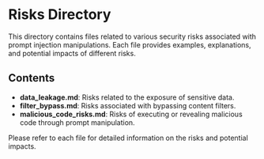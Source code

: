 # Risks Directory

This directory contains files related to various security risks associated with prompt injection manipulations. Each file provides examples, explanations, and potential impacts of different risks.

## Contents

- **data_leakage.md**: Risks related to the exposure of sensitive data.
- **filter_bypass.md**: Risks associated with bypassing content filters.
- **malicious_code_risks.md**: Risks of executing or revealing malicious code through prompt manipulation.

Please refer to each file for detailed information on the risks and potential impacts.